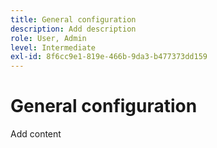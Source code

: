 ```yaml
---
title: General configuration
description: Add description
role: User, Admin
level: Intermediate
exl-id: 8f6cc9e1-819e-466b-9da3-b477373dd159
---
```

# General configuration

Add content
